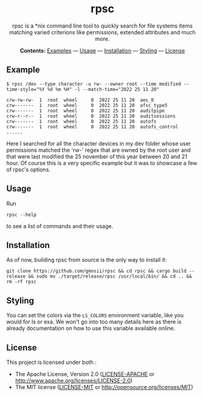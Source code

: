<div align="center">

# rpsc

rpsc is a \*nix command line tool to quickly search for file systems items matching varied criterions like permissions, extended attributes and much more.

**Contents:** [Examples](#examples) — [Usage](#usage) — [Installation](#installation) — [Styling](#styling) — [License](#license)

</div>

## Example
```shell
$ rpsc /dev --type character -u rw- --owner root --time modified --time-style="%Y %d %m %H" -l --match-time="2022 25 11 20"

crw-rw-rw-  1  root  wheel     0  2022 25 11 20  aes_0
crw-------  1  root  wheel     0  2022 25 11 20  afsc_type5
crw-------  1  root  wheel     0  2022 25 11 20  auditpipe
crw-r--r--  1  root  wheel     0  2022 25 11 20  auditsessions
crw-------  1  root  wheel     0  2022 25 11 20  autofs
crw-------  1  root  wheel     0  2022 25 11 20  autofs_control
......
```
Here I searched for all the character devices in my dev folder whose user permissions matched the 'rw-' regex that are owned by the root user and that were last modified the 25 november of this year between 20 and 21 hour.
Of course this is a very specific example but it was to showcase a few of rpsc's options.


## Usage 

Run
```shell
rpsc --help
```
to see a list of commands and their usage.

## Installation

As of now, building rpsc from source is the only way to install it:
```shell
git clone https://github.com/gmnsii/rpsc && cd rpsc && cargo build --release && sudo mv ./target/release/rpsc /usr/local/bin/ && cd .. && rm -rf rpsc
```

## Styling
You can set the colors via the `LS_COLORS` environment variable, like you would for ls or exa. We won't go into too many details here as there is already documentation on how to use this variable available online.

## License

This project is licensed under both :

* The Apache License, Version 2.0 ([LICENSE-APACHE](LICENSE-APACHE) or <http://www.apache.org/licenses/LICENSE-2.0>)
* The MIT license ([LICENSE-MIT](LICENSE-MIT) or
  <http://opensource.org/licenses/MIT>)
